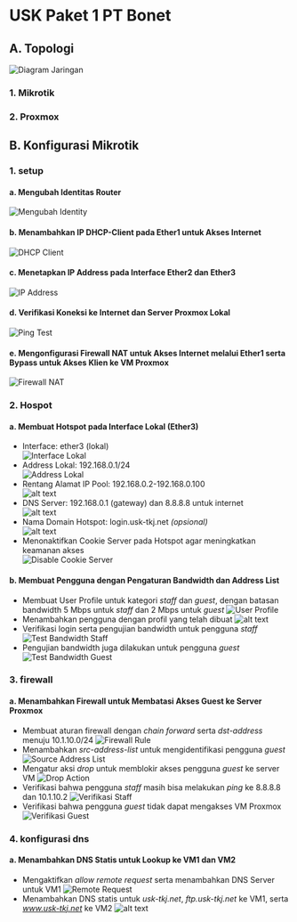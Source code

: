 # USK Paket 1 PT Bonet

## A. Topologi
![Diagram Jaringan](docs/images/Diagram%20Tanpa%20Judul.drawio.png)

### 1. Mikrotik
### 2. Proxmox

## B.  Konfigurasi Mikrotik
### 1. setup
#### a. Mengubah Identitas Router
![Mengubah Identity](docs/images/image-2.png)

#### b. Menambahkan IP DHCP-Client pada Ether1 untuk Akses Internet
![DHCP Client](docs/images/image.png)

#### c. Menetapkan IP Address pada Interface Ether2 dan Ether3
![IP Address](docs/images/image-1.png)

#### d. Verifikasi Koneksi ke Internet dan Server Proxmox Lokal
![Ping Test](docs/images/image-3.png)

#### e. Mengonfigurasi Firewall NAT untuk Akses Internet melalui Ether1 serta Bypass untuk Akses Klien ke VM Proxmox
![Firewall NAT](docs/images/image-4.png)

<!-- truncate -->

### 2. Hospot
#### a. Membuat Hotspot pada Interface Lokal (Ether3)
- Interface: ether3 (lokal) \
  ![Interface Lokal](docs/images/image-5.png)
- Address Lokal: 192.168.0.1/24 \
  ![Address Lokal](docs/images/image-23.png)
- Rentang Alamat IP Pool: 192.168.0.2-192.168.0.100 \
  ![alt text](docs/images/image-24.png)
- DNS Server: 192.168.0.1 (gateway) dan 8.8.8.8 untuk internet \
  ![alt text](docs/images/image-25.png)
- Nama Domain Hotspot: login.usk-tkj.net *(opsional)* \
  ![alt text](docs/images/image-26.png)
- Menonaktifkan Cookie Server pada Hotspot agar meningkatkan keamanan akses \
  ![Disable Cookie Server](docs/images/image-10.png)

#### b. Membuat Pengguna dengan Pengaturan Bandwidth dan Address List
- Membuat User Profile untuk kategori *staff* dan *guest*, dengan batasan bandwidth 5 Mbps untuk *staff* dan 2 Mbps untuk *guest*
  ![User Profile](docs/images/image-11.png)
- Menambahkan pengguna dengan profil yang telah dibuat
  ![alt text](docs/images/image-29.png)
- Verifikasi login serta pengujian bandwidth untuk pengguna *staff*
  <!-- ![Verifikasi Staff](docs/images/image-13.png) -->
  ![Test Bandwidth Staff](docs/images/image-14.png)
- Pengujian bandwidth juga dilakukan untuk pengguna *guest*
  ![Test Bandwidth Guest](docs/images/image-15.png)

### 3. firewall
#### a. Menambahkan Firewall untuk Membatasi Akses Guest ke Server Proxmox
- Membuat aturan firewall dengan *chain forward* serta *dst-address* menuju 10.1.10.0/24
  ![Firewall Rule](docs/images/image-16.png)
- Menambahkan *src-address-list* untuk mengidentifikasi pengguna *guest*
  ![Source Address List](docs/images/image-17.png)
- Mengatur aksi *drop* untuk memblokir akses pengguna *guest* ke server VM
  ![Drop Action](docs/images/image-18.png)
- Verifikasi bahwa pengguna *staff* masih bisa melakukan *ping* ke 8.8.8.8 dan 10.1.10.2
  ![Verifikasi Staff](docs/images/image-19.png)
- Verifikasi bahwa pengguna *guest* tidak dapat mengakses VM Proxmox
  ![Verifikasi Guest](docs/images/image-20.png)

### 4. konfigurasi dns
#### a. Menambahkan DNS Statis untuk Lookup ke VM1 dan VM2
- Mengaktifkan *allow remote request* serta menambahkan DNS Server untuk VM1
  ![Remote Request](docs/images/image-21.png)
- Menambahkan DNS statis untuk *usk-tkj.net*, *ftp.usk-tkj.net* ke VM1, serta *www.usk-tkj.net* ke VM2
  ![alt text](docs/images/image-28.png)
